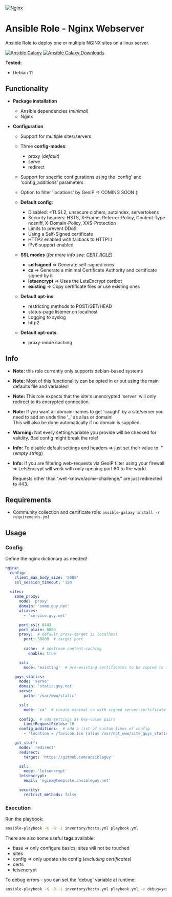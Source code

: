 [![Nginx](https://nginx.org/nginx.png)](https://nginx.org)

# Ansible Role - Nginx Webserver

Ansible Role to deploy one or multiple NGINX sites on a linux server.

[![Ansible Galaxy](https://img.shields.io/ansible/role/56760)](https://galaxy.ansible.com/ansibleguy/infra_nginx)
[![Ansible Galaxy Downloads](https://img.shields.io/badge/dynamic/json?color=blueviolet&label=Galaxy%20Downloads&query=%24.download_count&url=https%3A%2F%2Fgalaxy.ansible.com%2Fapi%2Fv1%2Froles%2F56760%2F%3Fformat%3Djson)](https://galaxy.ansible.com/ansibleguy/infra_nginx)

**Tested:**
* Debian 11

## Functionality

* **Package installation**
  * Ansible dependencies (_minimal_)
  * Nginx


* **Configuration**
  * Support for multiple sites/servers
  * Three **config-modes**:
    * proxy (_default_)
    * serve
    * redirect
  * Support for specific configurations using the 'config' and 'config_additions' parameters
  * Option to filter 'locations' by GeoIP => COMING SOON (:

  * **Default config**:
    * Disabled: <TLS1.2, unsecure ciphers, autoindex, servertokens
    * Security headers: HSTS, X-Frame, Referrer-Policy, Content-Type nosniff, X-Domain-Policy, XXS-Protection
    * Limits to prevent DDoS
    * Using a Self-Signed certificate
    * HTTP2 enabled with fallback to HTTP1.1
    * IPv6 support enabled


  * **SSL modes** (_for more info see: [CERT ROLE](https://github.com/ansibleguy/infra_certs)_)
    * **selfsigned** => Generate self-signed ones
    * **ca** => Generate a minimal Certificate Authority and certificate signed by it
    * **letsencrypt** => Uses the LetsEncrypt certbot
    * **existing** => Copy certificate files or use existing ones


  * **Default opt-ins**:
    * restricting methods to POST/GET/HEAD
    * status-page listener on localhost
    * Logging to syslog
    * http2


  * **Default opt-outs**:
    * proxy-mode caching

## Info

* **Note:** this role currently only supports debian-based systems


* **Note:** Most of this functionality can be opted in or out using the main defaults file and variables!


* **Note:** This role expects that the site's unencrypted 'server' will only redirect to its encrypted connection.


* **Note:** If you want all domain-names to get 'caught' by a site/server you need to add an underline '_' as alias or domain!<br>
This will also be done automatically if no domain is supplied.


* **Warning:** Not every setting/variable you provide will be checked for validity. Bad config might break the role!


* **Info:** To disable default settings and headers => just set their value to: '' (_empty string_)


* **Info:** If you are filtering web-requests via GeoIP filter using your firewall => LetsEncrypt will work with only opening port 80 to the world.

  Requests other than '.well-known/acme-challenge/' are just redirected to 443.


## Requirements

* Community collection and certificate role: ```ansible-galaxy install -r requirements.yml```


## Usage

### Config

Define the nginx dictionary as needed!

```yaml
nginx:
  config:
    client_max_body_size: '500m'
    ssl_session_timeout: '15m'
  
  sites:
    some_proxy:
      mode: 'proxy'
      domain: 'some.guy.net'
      aliases:
        - 'service.guy.net'

      port_ssl: 8443
      port_plain: 8080
      proxy:  # default proxy-target is localhost
        port: 50000  # target port
        
        cache:  # upstream content-caching
          enable: true

      ssl:
        mode: 'existing'  # pre-existing certificates to be copied to the target server

    guys_statics:
      mode: 'serve'
      domain: 'static.guy.net'
      serve:
        path: '/var/www/static'

      ssl:
        mode: 'ca'  # create minimal ca with signed server-certificate
      
      config:  # add settings as key-value pairs
        LimitRequestFields: 10
      config_additions:  # add a list of custom lines of config
        - 'location = /favicon.ico {alias /var/not_www/site_guys_statics/favicon.ico;}'

    git_stuff:
      mode: 'redirect'
      redirect:
        target: 'https://github.com/ansibleguy'

      ssl:
        mode: 'letsencrypt'
      letsencrypt:
        email: 'nginx@template.ansibleguy.net'

      security:
        restrict_methods: false

```

### Execution

Run the playbook:
```bash
ansible-playbook -K -D -i inventory/hosts.yml playbook.yml
```

There are also some useful **tags** available:
* base => only configure basics; sites will not be touched
* sites
* config => only update site config (_excluding certificates_)
* certs
* letsencrypt

To debug errors - you can set the 'debug' variable at runtime:
```bash
ansible-playbook -K -D -i inventory/hosts.yml playbook.yml -e debug=yes
```
